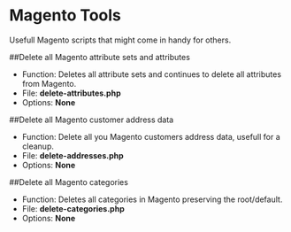 Magento Tools
============

Usefull Magento scripts that might come in handy for others.

##Delete all Magento attribute sets and attributes
* Function: Deletes all attribute sets and continues to delete all attributes from Magento.
* File:    __delete-attributes.php__
* Options: __None__

##Delete all Magento customer address data
* Function: Delete all you Magento customers address data, usefull for a cleanup.
* File:    __delete-addresses.php__
* Options: __None__

##Delete all Magento categories
* Function: Deletes all categories in Magento preserving the root/default.
* File:    __delete-categories.php__
* Options: __None__
